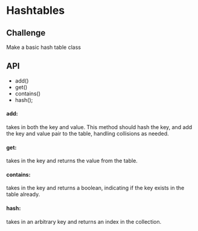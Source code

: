 # Hashtables

## Challenge
Make a basic hash table class

## API
* add()
* get()
* contains()
* hash();

#### add: 
takes in both the key and value. This method should hash the key, and add the key and value pair to the table, handling collisions as needed.
#### get: 
takes in the key and returns the value from the table.
#### contains: 
takes in the key and returns a boolean, indicating if the key exists in the table already.
#### hash: 
takes in an arbitrary key and returns an index in the collection.